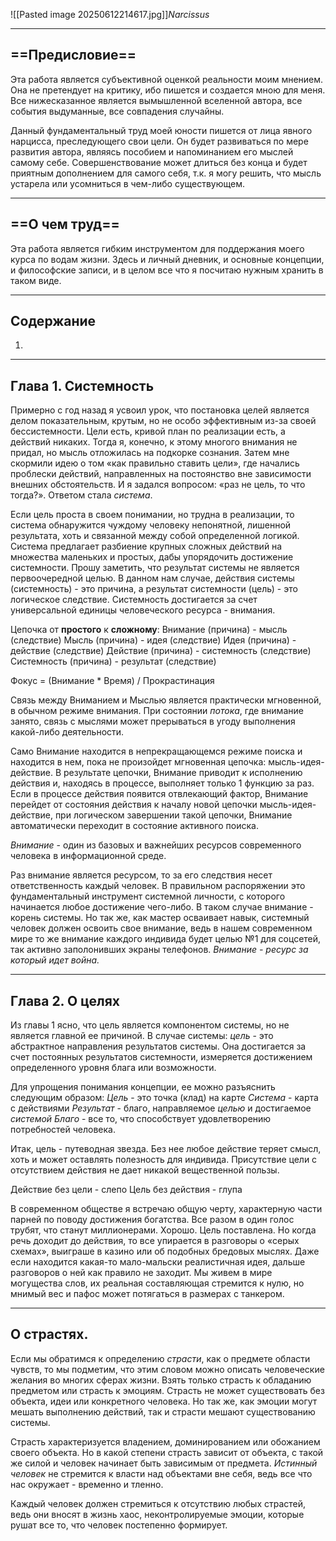 ![[Pasted image 20250612214617.jpg]]*Narcissus*

---
## ==Предисловие==

Эта работа является субъективной оценкой реальности моим мнением. Она не претендует на критику, ибо пишется и создается мною для меня. Все нижесказанное является вымышленной вселенной автора, все события выдуманные, все совпадения случайны. 

Данный фундаментальный труд моей юности пишется от лица явного нарцисса, преследующего свои цели. Он будет развиваться по мере развития автора, являясь пособием и напоминанием его мыслей самому себе. Совершенствование может длиться без конца и будет приятным дополнением для самого себя, т.к. я могу решить, что мысль устарела или усомниться в чем-либо существующем.

---
## ==О чем труд==

Эта работа является гибким инструментом для поддержания моего курса по водам жизни.
Здесь и личный дневник, и основные концепции, и философские записи, и в целом все что я посчитаю нужным хранить в таком виде.

---
## Содержание
1. 

---

## Глава 1. Системность

Примерно с год назад я усвоил урок, что постановка целей является делом показательным, крутым, но не особо эффективным из-за своей бессистемности. Цели есть, кривой план по реализации есть, а действий никаких. Тогда я, конечно, к этому многого внимания не придал, но мысль отложилась на подкорке сознания. Затем мне скормили идею о том «как правильно ставить цели», где начались проблески действий, направленных на постоянство вне зависимости внешних обстоятельств. И я задался вопросом: «раз не цель, то что тогда?». Ответом стала *система*. 

Если цель проста в своем понимании, но трудна в реализации, то система обнаружится чуждому человеку непонятной, лишенной результата, хоть и связанной между собой определенной логикой. Система предлагает разбиение крупных сложных действий на множества маленьких и простых, дабы упорядочить достижение системности. Прошу заметить, что результат системы не является первоочередной целью. В данном нам случае, действия системы (системность) - это причина, а результат системности (цель) - это логическое следствие. Системность достигается за счет универсальной единицы человеческого ресурса - внимания. 

Цепочка от **простого** к **сложному**:
Внимание (причина) - мысль (следствие)
Мысль (причина) - идея (следствие)
Идея (причина) - действие (следствие)
Действие (причина) - системность (следствие)
Системность (причина) - результат (следствие)

Фокус = (Внимание * Время) / Прокрастинация

Связь между Вниманием и Мыслью является практически мгновенной, в обычном режиме внимания. При состоянии *потока*, где внимание занято, связь с мыслями может прерываться в угоду выполнения какой-либо деятельности.

Само Внимание находится в непрекращающемся режиме поиска и находится в нем, пока не произойдет мгновенная цепочка:
мысль-идея-действие. В результате цепочки, Внимание приводит к исполнению действия и, находясь в процессе, выполняет только 1 функцию за раз. Если в процессе действия появится отвлекающий фактор, Внимание перейдет от состояния действия к началу новой цепочки мысль-идея-действие, при логическом завершении такой цепочки, Внимание автоматически переходит в состояние активного поиска. 

*Внимание* - один из базовых и важнейших ресурсов современного человека в информационной среде. 

Раз внимание является ресурсом, то за его следствия несет ответственность каждый человек. В правильном распоряжении это фундаментальный инструмент системной личности, с которого начинается любое достижение чего-либо. В таком случае внимание - корень системы. Но так же, как мастер осваивает навык, системный человек должен освоить свое внимание, ведь в нашем современном мире то же внимание каждого индивида будет целью №1 для соцсетей, так активно заполонивших экраны телефонов. *Внимание - ресурс за который идет война.*

---
## Глава 2. О целях

Из главы 1 ясно, что цель является компонентом системы, но не является главной ее причиной. В случае системы: *цель* - это абстрактное направления результатов системы. Она достигается за счет постоянных результатов системности, измеряется достижением определенного уровня блага или возможности.

Для упрощения понимания концепции, ее можно разъяснить следующим образом:
*Цель* - это точка (клад) на карте
*Система* - карта с действиями 
*Результат* - благо, направляемое *целью* и достигаемое *системой* 
*Благо* - все то, что способствует удовлетворению потребностей человека.

Итак, цель - путеводная звезда. Без нее любое действие теряет смысл, хоть и может оставлять полезность для индивида. Присутствие цели с отсутствием действия не дает никакой вещественной пользы.

Действие без цели - слепо
Цель без действия - глупа

В современном обществе я встречаю общую черту, характерную части парней по поводу достижения богатства. Все разом в один голос трубят, что станут миллионерами. Хорошо. Цель поставлена. Но когда речь доходит до действия, то все упирается в разговоры о «серых схемах», выиграше в казино или об подобных бредовых мыслях. Даже если находится какая-то мало-мальски реалистичная идея, дальше разговоров о ней как правило не заходит. Мы живем в мире могущества слов, их реальная составляющая стремится к нулю, но мнимый вес и пафос может потягаться в размерах с танкером. 

---

## О страстях.

Если мы обратимся к определению *страсти*, как о предмете области чувств, то мы подметим, что этим словом можно описать человеческие желания во многих сферах жизни. Взять только страсть к обладанию предметом или страсть к эмоциям. Страсть не может существовать без объекта, идеи или конкретного человека. Но так же, как эмоции могут мешать выполнению действий, так и страсти мешают существованию системы. 

Страсть характеризуется владением, доминированием или обожанием своего объекта. Но в какой степени страсть зависит от объекта, с такой же силой и человек начинает быть зависимым от предмета. *Истинный человек* не стремится к власти над объектами вне себя, ведь все что нас окружает - временно и тленно.

Каждый человек должен стремиться к отсутствию любых страстей, ведь они вносят в жизнь хаос, неконтролируемые эмоции, которые рушат все то, что человек постепенно формирует.




